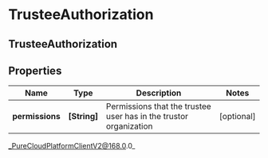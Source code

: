 # TrusteeAuthorization

## TrusteeAuthorization

## Properties

|Name | Type | Description | Notes|
|------------ | ------------- | ------------- | -------------|
| **permissions** | **[String]** | Permissions that the trustee user has in the trustor organization | [optional] |



_PureCloudPlatformClientV2@168.0.0_
